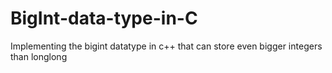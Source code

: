 # BigInt-data-type-in-C

Implementing the bigint datatype in c++ that can store even bigger integers than longlong
